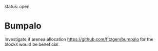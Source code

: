 status: open
# Bumpalo


Investigate if arenea allocation
https://github.com/fitzgen/bumpalo
for the blocks would be beneficial.

